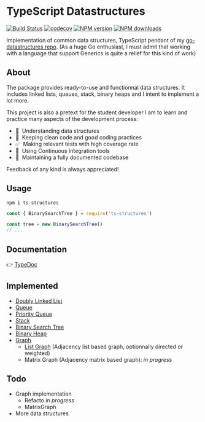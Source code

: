 # TypeScript Datastructures

[![Build Status](https://img.shields.io/travis/gregoryalbouy/ts-datastructures/master)](https://travis-ci.org/GregoryAlbouy/ts-datastructures)
[![codecov](https://img.shields.io/codecov/c/github/gregoryalbouy/ts-datastructures)](https://codecov.io/gh/GregoryAlbouy/ts-datastructures/branch/master)
[![NPM version](https://img.shields.io/npm/v/ts-structures)](https://www.npmjs.org/package/ts-structures)
[![NPM downloads](https://img.shields.io/npm/dt/ts-structures)](https://www.npmjs.org/package/ts-structures)

Implementation of common data structures, TypeScript pendant of my [go-datastructures repo](https://github.com/gregoryalbouy/go-datastructures).
(As a huge Go enthusiast, I must admit that working with a language that support Generics is quite a relief for this kind of work)

## About

The package provides ready-to-use and functionnal data structures. It includes linked lists, queues, stack, binary heaps and I intent to implement a lot more.

This project is also a pretext for the student developer I am to learn and practice many aspects of the development process:

- :dna: &nbsp;Understanding data structures
- :vertical_traffic_light: &nbsp;Keeping clean code and good coding practices
- :white_check_mark: &nbsp;Making relevant tests with high coverage rate
- :arrows_counterclockwise: &nbsp;Using Continuous Integration tools
- :blue_book: &nbsp;Maintaining a fully documented codebase

Feedback of any kind is always appreciated!

## Usage

```console
npm i ts-structures
```

```typescript
const { BinarySearchTree } = require('ts-structures')

const tree = new BinarySearchTree()
// ...
```

## Documentation

:point_right: [TypeDoc](https://gregoryalbouy-ts-datastructures.netlify.app)

## Implemented

- [Doubly Linked List](https://gregoryalbouy-ts-datastructures.netlify.app/classes/_list_doubly_linked_list_.doublylinkedlist.html)
- [Queue](https://gregoryalbouy-ts-datastructures.netlify.app/classes/_queue_queue_.queue.html)
- [Priority Queue](https://gregoryalbouy-ts-datastructures.netlify.app/classes/_queue_priority_queue_.priorityqueue.html)
- [Stack](https://gregoryalbouy-ts-datastructures.netlify.app/classes/_stack_stack_.stack.html)
- [Binary Search Tree](https://gregoryalbouy-ts-datastructures.netlify.app/classes/_tree_binary_search_tree_.binarysearchtree.html)
- [Binary Heap](https://gregoryalbouy-ts-datastructures.netlify.app/classes/_heap_binary_heap_.binaryheap.html)
- [Graph](https://gregoryalbouy-ts-datastructures.netlify.app/interfaces/_graph_index_.graph.html)
    - [List Graph](https://gregoryalbouy-ts-datastructures.netlify.app/classes/_graph_list_graph_.listgraph.html) (Adjacency list based graph, optionnally directed or weighted)
    - Matrix Graph (Adjacency matrix based graph): *in progress*

## Todo

- Graph implementation
    - Refacto *in progress*
    - MatrixGraph
- More data structures